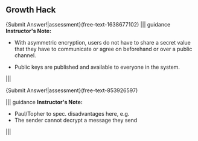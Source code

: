 
## Growth Hack 

{Submit Answer!|assessment}(free-text-1638677102)
||| guidance
**Instructor's Note:** 
 - With asymmetric encryption, users do not have to share a secret value that they have to communicate or agree on beforehand or over a public channel.
 

 - Public keys are published and available to everyone in the system.
 
|||
 


{Submit Answer!|assessment}(free-text-853926597)

 

||| guidance
**Instructor's Note:** 
 - Paul/Topher to spec. disadvantages here, e.g.
 - The sender cannot decrypt a message they send
 
|||



 



